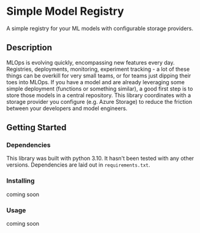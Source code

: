 # Simple Model Registry

A simple registry for your ML models with configurable storage providers. 

## Description

MLOps is evolving quickly, encompassing new features every day. Registries, deployments, monitoring, experiment tracking - a lot of these things can be overkill for very small teams, or for teams just dipping their toes into MLOps. If you have a model and are already leveraging some simple deployment (functions or something similar), a good first step is to store those models in a central repository. This library coordinates with a storage provider you configure (e.g. Azure Storage) to reduce the friction between your developers and model engineers.

## Getting Started

### Dependencies

This library was built with python 3.10. It hasn't been tested with any other versions. Dependencies are laid out in `requirements.txt`.

### Installing

coming soon

### Usage 

coming soon